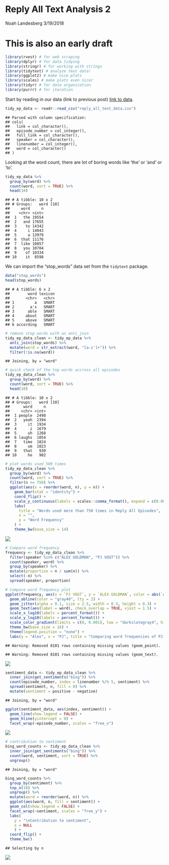 Reply All Text Analysis 2
================
Noah Landesberg
3/19/2018

# This is also an early draft

``` r
library(rvest) # for web scraping
library(dplyr) # for data tidying
library(stringr) # for working with strings
library(tidytext) # analyze text data!
library(ggplot2) # make nice plots
library(scales) # make plots even nicer
library(tidyr) # for data organization
library(purrr) # for iteration
```

Start by reading in our data (link to previous post) [link to
data](https://github.com/landesbergn/reply-all/blob/master/reply_all_text_data.csv).

``` r
tidy_ep_data <- readr::read_csv("reply_all_text_data.csv")
```

    ## Parsed with column specification:
    ## cols(
    ##   link = col_character(),
    ##   episode_number = col_integer(),
    ##   full_link = col_character(),
    ##   speaker = col_character(),
    ##   linenumber = col_integer(),
    ##   word = col_character()
    ## )

Looking at the word count, there are lot of boring words like ‘the’ or
‘and’ or ‘to’.

``` r
tidy_ep_data %>%
  group_by(word) %>%
  count(word, sort = TRUE) %>%
  head(10)
```

    ## # A tibble: 10 x 2
    ## # Groups:   word [10]
    ##     word     n
    ##    <chr> <int>
    ##  1   the 19554
    ##  2   and 17655
    ##  3    to 14342
    ##  4     i 14043
    ##  5     a 13979
    ##  6  that 11176
    ##  7  like 10857
    ##  8   you 10704
    ##  9    of 10334
    ## 10    it  8598

We can import the “stop\_words” data set from the `tidytext` package.

``` r
data("stop_words")
head(stop_words)
```

    ## # A tibble: 6 x 2
    ##        word lexicon
    ##       <chr>   <chr>
    ## 1         a   SMART
    ## 2       a's   SMART
    ## 3      able   SMART
    ## 4     about   SMART
    ## 5     above   SMART
    ## 6 according   SMART

``` r
# remove stop words with an anti_join
tidy_ep_data_clean <- tidy_ep_data %>%
  anti_join(stop_words) %>% 
  mutate(word = str_extract(word, "[a-z']+")) %>% 
  filter(!is.na(word))
```

    ## Joining, by = "word"

``` r
# quick check of the top words accross all episodes
tidy_ep_data_clean %>%
  group_by(word) %>%
  count(word, sort = TRUE) %>%
  head(10)
```

    ## # A tibble: 10 x 2
    ## # Groups:   word [10]
    ##      word     n
    ##     <chr> <int>
    ##  1 people  2498
    ##  2   yeah  2394
    ##  3     it  1934
    ##  4      i  1679
    ##  5     uh  1268
    ##  6 laughs  1054
    ##  7   time  1024
    ##  8     um  1023
    ##  9   that   930
    ## 10     he   902

``` r
# plot words used 500 times
tidy_ep_data_clean %>% 
  group_by(word) %>%
  count(word, sort = TRUE) %>%
  filter(n >= 750) %>%
  ggplot(aes(x = reorder(word, n), y = n)) +
    geom_bar(stat = "identity") +
    coord_flip() +
    scale_y_continuous(labels = scales::comma_format(), expand = c(0.009,0)) +
    labs(
      title = "Words used more than 750 times in Reply All Episodes",
      x = "",
      y = "Word Frequency"
    ) +
    theme_bw(base_size = 14) 
```

![](Reply_All_Text_Analysis_2_files/figure-gfm/unnamed-chunk-6-1.png)<!-- -->

``` r
# Compare word frequency
frequency <- tidy_ep_data_clean %>%
  filter(speaker %in% c("ALEX GOLDMAN", "PJ VOGT")) %>%
  count(speaker, word) %>%
  group_by(speaker) %>%
  mutate(proportion = n / sum(n)) %>%
  select(-n) %>%
  spread(speaker, proportion)

# Compare word frequency plot
ggplot(frequency, aes(x = `PJ VOGT`, y = `ALEX GOLDMAN`, color = abs(`ALEX GOLDMAN` - `PJ VOGT`))) +
  geom_abline(color = "gray40", lty = 2) +
  geom_jitter(alpha = 0.1, size = 2.5, width = 0.3, height = 0.3) +
  geom_text(aes(label = word), check_overlap = TRUE, vjust = 1.5) +
  scale_x_log10(labels = percent_format()) +
  scale_y_log10(labels = percent_format()) +
  scale_color_gradient(limits = c(0, 0.001), low = "darkslategray4", high = "gray75") +
  theme_bw(base_size = 16) +
  theme(legend.position = "none") +
  labs(y = "Alex", x = "PJ", title = "Comparing word frequencies of PJ and Alex")
```

    ## Warning: Removed 8101 rows containing missing values (geom_point).

    ## Warning: Removed 8101 rows containing missing values (geom_text).

![](Reply_All_Text_Analysis_2_files/figure-gfm/unnamed-chunk-7-1.png)<!-- -->

``` r
sentiment_data <- tidy_ep_data_clean %>%
  inner_join(get_sentiments("bing")) %>%
  count(episode_number, index = linenumber %/% 5, sentiment) %>%
  spread(sentiment, n, fill = 0) %>%
  mutate(sentiment = positive - negative)
```

    ## Joining, by = "word"

``` r
ggplot(sentiment_data, aes(index, sentiment)) +
  geom_line(show.legend = FALSE) +
  geom_hline(yintercept = 0) +
  facet_wrap(~episode_number, scales = "free_x")
```

![](Reply_All_Text_Analysis_2_files/figure-gfm/unnamed-chunk-8-1.png)<!-- -->

``` r
# contribution to sentiment
bing_word_counts <- tidy_ep_data_clean %>%
  inner_join(get_sentiments("bing")) %>%
  count(word, sentiment, sort = TRUE) %>%
  ungroup()
```

    ## Joining, by = "word"

``` r
bing_word_counts %>%
  group_by(sentiment) %>%
  top_n(10) %>%
  ungroup() %>%
  mutate(word = reorder(word, n)) %>%
  ggplot(aes(word, n, fill = sentiment)) +
  geom_col(show.legend = FALSE) +
  facet_wrap(~sentiment, scales = "free_y") +
  labs(
    y = "\nContribution to sentiment",
    x = NULL
    ) +
  coord_flip() +
  theme_bw()
```

    ## Selecting by n

![](Reply_All_Text_Analysis_2_files/figure-gfm/unnamed-chunk-9-1.png)<!-- -->
